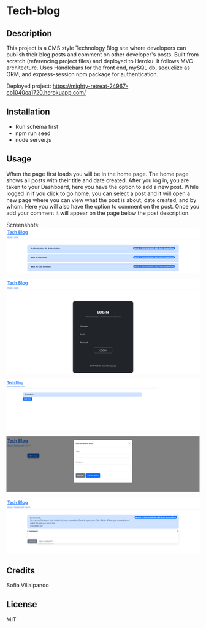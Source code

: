 # Tech-blog

## Description

This project is a CMS style Technology Blog site where developers can publish their blog posts and comment on other developer's posts. Built from scratch (referencing project files) and deployed to Heroku. It follows MVC architecture. Uses Handlebars for the front end, mySQL db, sequelize as ORM, and express-session npm package for authentication.

Deployed project: 
https://mighty-retreat-24967-cb1040ca1720.herokuapp.com/

## Installation

* Run schema first
* npm run seed
* node server.js

## Usage

When the page first loads you will be in the home page. The home page shows all posts with their title and date created. After you log in, you are taken to your Dashboard, here you have the option to add a new post. While logged in if you click to go home, you can select a post and it will open a new page where you can view what the post is about, date created, and by whom. Here you will also have the option to comment on the post. Once you add your comment it will appear on the page below the post description. 


Screenshots:
![Screenshot of home before login](./assets/images/home_not_loggedin.png)

![Log In modal](./assets/images/login.png)

![Dashboard](./assets/images/dashboard.png)

![Dashboard add a New Post](./assets/images/dashboard_addPost.png)

![Open post and comment](./assets/images/post_and_comment.png)


## Credits

Sofia Villalpando

## License

MIT
